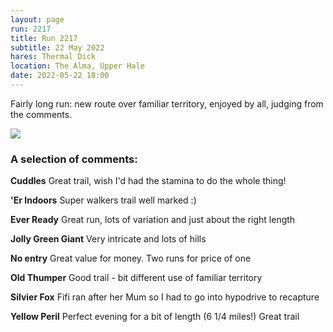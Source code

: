 ```yaml
---
layout: page
run: 2217
title: Run 2217
subtitle: 22 May 2022
hares: Thermal Dick
location: The Alma, Upper Hale
date: 2022-05-22 18:00
---
```


Fairly long run: new route over familiar territory, enjoyed by all, judging from the comments.

<img src="{{ '/assets/img/scribe/2217/2217-1.jpg' | prepend: site.baseurl }}" class="post-img">

### A selection of comments:

__Cuddles__ Great trail, wish I'd had the stamina to do the whole thing!

__'Er Indoors__ Super walkers trail well marked :)

__Ever Ready__ Great run, lots of variation and just about the right length

__Jolly Green Giant__ Very intricate and lots of hills

__No entry__ Great value for money. Two runs for price of one

__Old Thumper__ Good trail - bit different use of familiar territory

__Silvier Fox__ Fifi ran after her Mum so I had to go into hypodrive to recapture

__Yellow Peril__ Perfect evening for a bit of length (6 1/4 miles!) Great trail